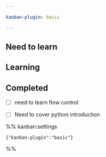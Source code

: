 ```yaml
---

kanban-plugin: basic

---
```


## Need to learn



## Learning



## Completed

- [ ] need to learn flow control
- [ ] Need to cover python introduction




%% kanban:settings
```
{"kanban-plugin":"basic"}
```
%%
